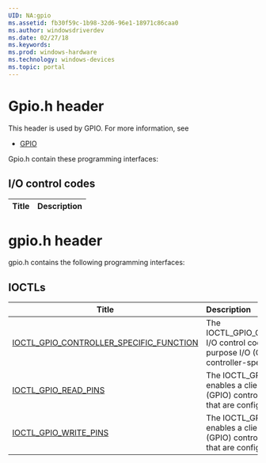 ```yaml
---
UID: NA:gpio
ms.assetid: fb30f59c-1b98-32d6-96e1-18971c86caa0
ms.author: windowsdriverdev
ms.date: 02/27/18
ms.keywords: 
ms.prod: windows-hardware
ms.technology: windows-devices
ms.topic: portal
---
```


# Gpio.h header



This header is used by GPIO. For more information, see
- [GPIO](../_GPIO/index.md)

Gpio.h contain these programming interfaces:


## I/O control codes

| Title   | Description   |
| ---- |:----

# gpio.h header



gpio.h contains the following programming interfaces:




## IOCTLs
| Title | Description |
| ---- |:---- |
| [IOCTL_GPIO_CONTROLLER_SPECIFIC_FUNCTION](ni-gpio-ioctl_gpio_controller_specific_function.md) | The IOCTL_GPIO_CONTROLLER_SPECIFIC_FUNCTION I/O control code enables a client of the general-purpose I/O (GPIO) controller to request a controller-specific device-control operation. |
| [IOCTL_GPIO_READ_PINS](ni-gpio-ioctl_gpio_read_pins.md) | The IOCTL_GPIO_READ_PINS I/O control code enables a client of the general-purpose I/O (GPIO) controller to read from a set of GPIO pins that are configured as inputs. |
| [IOCTL_GPIO_WRITE_PINS](ni-gpio-ioctl_gpio_write_pins.md) | The IOCTL_GPIO_WRITE_PINS I/O control code enables a client of the general-purpose I/O (GPIO) controller to write to a set of GPIO pins that are configured as outputs. |